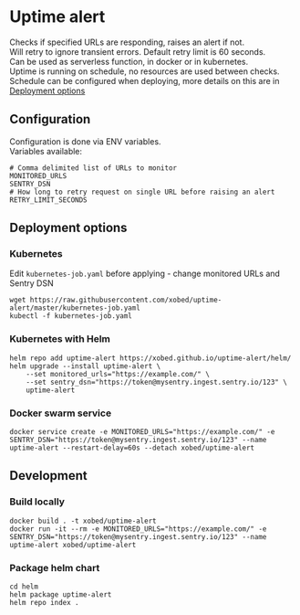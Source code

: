 # Uptime alert
Checks if specified URLs are responding, raises an alert if not.  
Will retry to ignore transient errors. Default retry limit is 60 seconds.  
Can be used as serverless function, in docker or in kubernetes.  
Uptime is running on schedule, no resources are used between checks.  
Schedule can be configured when deploying, more details on this are in [Deployment options](#deployment-options)

## Configuration
Configuration is done via ENV variables.  
Variables available:
```
# Comma delimited list of URLs to monitor
MONITORED_URLS
SENTRY_DSN
# How long to retry request on single URL before raising an alert
RETRY_LIMIT_SECONDS
```

## Deployment options
### Kubernetes
Edit `kubernetes-job.yaml` before applying - change monitored URLs and Sentry DSN
```
wget https://raw.githubusercontent.com/xobed/uptime-alert/master/kubernetes-job.yaml
kubectl -f kubernetes-job.yaml
```

### Kubernetes with Helm
```
helm repo add uptime-alert https://xobed.github.io/uptime-alert/helm/
helm upgrade --install uptime-alert \
    --set monitored_urls="https://example.com/" \
    --set sentry_dsn="https://token@mysentry.ingest.sentry.io/123" \
    uptime-alert
```

### Docker swarm service
```
docker service create -e MONITORED_URLS="https://example.com/" -e SENTRY_DSN="https://token@mysentry.ingest.sentry.io/123" --name uptime-alert --restart-delay=60s --detach xobed/uptime-alert
```

## Development
### Build locally
```shell script
docker build . -t xobed/uptime-alert
docker run -it --rm -e MONITORED_URLS="https://example.com/" -e SENTRY_DSN="https://token@mysentry.ingest.sentry.io/123" --name uptime-alert xobed/uptime-alert
```

### Package helm chart
```
cd helm
helm package uptime-alert
helm repo index .
```
